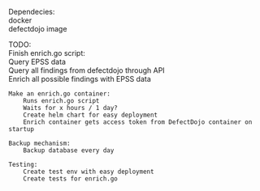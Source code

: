 Dependecies:  
docker  
defectdojo image  
  
  
TODO:  
	Finish enrich.go script:  
		Query EPSS data  
		Query all findings from defectdojo through API  
		Enrich all possible findings with EPSS data  
  
	Make an enrich.go container:  
		Runs enrich.go script  
		Waits for x hours / 1 day?  
		Create helm chart for easy deployment  
		Enrich container gets access token from DefectDojo container on startup  
  
	Backup mechanism:  
		Backup database every day  
  
	Testing:  
		Create test env with easy deployment  
		Create tests for enrich.go  
		

